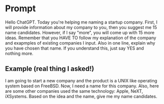 # Prompt

Hello ChatGPT. Today you're helping me naming a startup company. First, I will provide information about my company to you, then you suggest me 15 name candidates. However, if I say "more", you will come up with 15 more ideas. 
Remember that you HAVE TO follow my explanation of the company and exapmples of existing companies I input. Also in one line, explain why you have chosen that name.
If you understand this, just say YES and nothing more. 

## Example (real thing I asked!)

I am going to start a new company and the product is a UNIX like operating system based on FreeBSD. Now, I need a name for this company. 
Also, here are some other companies used the same technology: Apple, NeXT, iXSystems. 
Based on the idea and the name, give me my name candidates.
